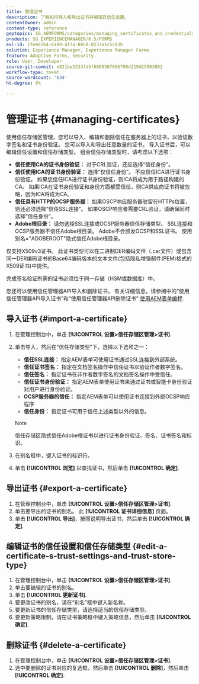 ```yaml
---
title: 管理证书
description: 了解如何导入和导出证书并编辑其信任设置。
contentOwner: admin
content-type: reference
geptopics: SG_AEMFORMS/categories/managing_certificates_and_credentials
products: SG_EXPERIENCEMANAGER/6.5/FORMS
exl-id: 1fe0e7b4-6109-4f7a-8858-8237a1c5c93b
solution: Experience Manager, Experience Manager Forms
feature: Adaptive Forms, Security
role: User, Developer
source-git-commit: e821be5233fd5f6688507096790d219d25903892
workflow-type: tm+mt
source-wordcount: '634'
ht-degree: 0%

---
```


# 管理证书 {#managing-certificates}

使用信任存储区管理，您可以导入、编辑和删除信任在服务器上的证书，以验证数字签名和证书身份验证。 您可以导入和导出任意数量的证书。 导入证书后，可以编辑信任设置和信任存储类型。 组合信任存储类型时，请考虑以下选项：

* **信任使用CA的证书身份验证：** 对于CRL验证，还应选择“信任身份”。
* **信任使用ICA的证书身份验证：** 选择“仅信任身份”。 不应信任ICA进行证书身份验证。 如果您信任ICA进行证书身份验证，则ICA将成为用于路径构建的CA。 如果ICA在证书身份验证和身份方面都受信任，则CA供应商证书将被忽略，因为ICA将成为CA。
* **信任具有HTTP的OCSP服务器：** 如果OSCP响应服务器驻留在HTTPs位置，则还必须选择“信任SSL连接”。 如果OSCP响应者需要CRL验证，请确保同时选择“信任身份”。
* **Adobe根目录：** 请勿选择SSL连接或OCSP服务器信任存储类型。 SSL连接和OCSP服务器不信任Adobe根目录。 Adobe不会颁发OCSP和SSL证书。 使用别名=&quot;ADOBEROOT&quot;隐式信任Adobe根目录。

仅支持X509v3证书。 此证书类型可以在二进制DER编码文件（.cer文件）或包含同一DER编码证书的Base64编码版本的文本文件(包括隐私增强邮件(PEM)格式的X509证书)中提供。

完成签名验证所需的证书必须位于同一存储（HSM或数据库）中。

您还可以使用信任管理器API导入和删除证书。 有关详细信息，请参阅中的“使用信任管理器API导入证书”和“使用信任管理器API删除证书” [使用AEM表单编程](https://www.adobe.com/go/learn_aemforms_programming_63).

## 导入证书 {#import-a-certificate}

1. 在管理控制台中，单击 **[!UICONTROL 设置>信任存储区管理>证书]**.
1. 单击导入，然后在“信任存储类型”下，选择以下选项之一：

   * **信任SSL连接：** 指定AEM表单可使用证书通过SSL连接到外部系统。
   * **信任证书签名：** 指定在文档签名操作中信任证书以验证作者数字签名。
   * **信任签名：** 指定证书在非作者数字签名的文档签名操作中受信任。
   * **信任证书身份验证：** 指定AEM表单使用证书来通过证书或智能卡身份验证对用户进行身份验证。
   * **OCSP服务器的信任：** 指定AEM表单可以使用证书连接到外部OCSP响应程序
   * **信任身份：** 指定证书可用于信任上述类型以外的信息。

   >[!NOTE]
   >
   >信任存储区隐式信任Adobe根证书以进行证书身份验证、签名、证书签名和标识。

1. 在别名框中，键入证书的标识符。
1. 单击 **[!UICONTROL 浏览]** 以查找证书，然后单击 **[!UICONTROL 确定]**.

## 导出证书 {#export-a-certificate}

1. 在管理控制台中，单击 **[!UICONTROL 设置>信任存储区管理>证书]**.
1. 单击要导出的证书的别名。 此 **[!UICONTROL 证书详细信息]** 页面。
1. 单击 **[!UICONTROL 导出]**，按照说明导出证书，然后单击 **[!UICONTROL 确定]**.

## 编辑证书的信任设置和信任存储类型 {#edit-a-certificate-s-trust-settings-and-trust-store-type}

1. 在管理控制台中，单击 **[!UICONTROL 设置>信任存储区管理>证书]**.
1. 单击要编辑的证书的别名。
1. 单击 **[!UICONTROL 更新证书]**.
1. 要更改证书的别名，请在“别名”框中键入新名称。
1. 要更新证书的信任存储类型，请选择适当的信任存储类型。
1. 要更新策略限制，请在证书策略框中键入策略信息，然后单击 **[!UICONTROL 确定]**.

## 删除证书 {#delete-a-certificate}

1. 在管理控制台中，单击 **[!UICONTROL 设置>信任存储区管理>证书]**.
1. 选中要删除的证书对应的复选框，然后单击 **[!UICONTROL 删除]**，然后单击 **[!UICONTROL 确定]**.
